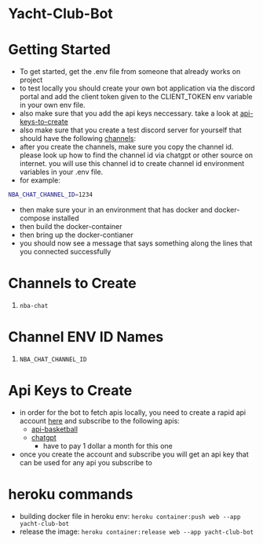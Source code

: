 # Yacht-Club-Bot

# Getting Started
- To get started, get the .env file from someone that already works on project
- to test locally you should create your own bot application via the discord portal and add the client token given to the CLIENT_TOKEN env variable in your own env file.
- also make sure that you add the api keys neccessary. take a look at [api-keys-to-create](#api-keys-to-create)
- also make sure that you create a test discord server for yourself that should have the following [channels](#channels-to-create):
- after you create the channels, make sure you copy the channel id. please look up how to find the channel id via chatgpt or other source on internet. you will use this channel id to create channel id environment variables in your .env file.
- for example:
```bash
NBA_CHAT_CHANNEL_ID=1234
```
- then make sure your in an environment that has docker and docker-compose installed
- then build the docker-container
- then bring up the docker-contianer
- you should now see a message that says something along the lines that you connected successfully

# Channels to Create
1. `nba-chat`

# Channel ENV ID Names
1. `NBA_CHAT_CHANNEL_ID`

# Api Keys to Create
- in order for the bot to fetch apis locally, you need to create a rapid api account [here](https://rapidapi.com/hub) and subscribe to the following apis: 
    - [api-basketball](https://rapidapi.com/api-sports/api/api-basketball)
    - [chatgpt](https://rapidapi.com/swift-api-swift-api-default/api/gpt-4o/playground/apiendpoint_113789a0-d775-41db-8f5d-d129c3ff952b)
        - have to pay 1 dollar a month for this one
- once you create the account and subscribe you will get an api key that can be used for any api you subscribe to

# heroku commands
- building docker file in heroku env: `heroku container:push web --app yacht-club-bot  `
- release the image:
`heroku container:release web --app yacht-club-bot`
